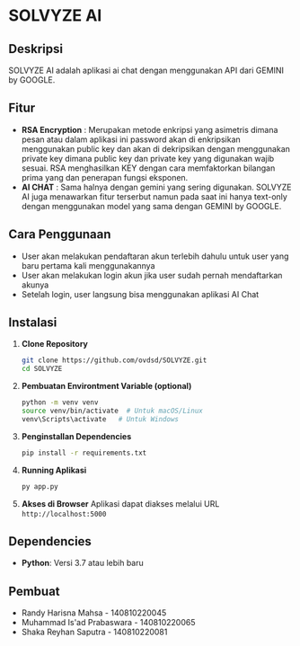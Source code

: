 # SOLVYZE AI

## Deskripsi
SOLVYZE AI adalah aplikasi ai chat dengan menggunakan API dari GEMINI by GOOGLE.

## Fitur
- **RSA Encryption** : Merupakan metode enkripsi yang asimetris dimana pesan atau dalam aplikasi ini password akan di enkripsikan menggunakan public key dan akan di dekripsikan dengan menggunakan private key dimana public key dan private key yang digunakan wajib sesuai. RSA menghasilkan KEY dengan cara memfaktorkan bilangan prima yang dan penerapan fungsi eksponen.
- **AI CHAT**        : Sama halnya dengan gemini yang sering digunakan. SOLVYZE AI juga menawarkan fitur terserbut namun pada saat ini hanya text-only dengan menggunakan model yang sama dengan GEMINI by GOOGLE.

## Cara Penggunaan
- User akan melakukan pendaftaran akun terlebih dahulu untuk user yang baru pertama kali menggunakannya
- User akan melakukan login akun jika user sudah pernah mendaftarkan akunya
- Setelah login, user langsung bisa menggunakan aplikasi AI Chat

## Instalasi
1. **Clone Repository**
   ```bash
   git clone https://github.com/ovdsd/SOLVYZE.git
   cd SOLVYZE
   ```
3. **Pembuatan Environtment Variable (optional)**
      ```bash
   python -m venv venv
   source venv/bin/activate  # Untuk macOS/Linux
   venv\Scripts\activate   # Untuk Windows
   ```
4. **Penginstallan Dependencies**
    ```bash
   pip install -r requirements.txt
   ```
5. **Running Aplikasi**
   ```bash
   py app.py
   ```
6. **Akses di Browser**
   Aplikasi dapat diakses melalui URL `http://localhost:5000`
   
## Dependencies
- **Python**: Versi 3.7 atau lebih baru

## Pembuat
- Randy Harisna Mahsa - 140810220045
- Muhammad Is'ad Prabaswara - 140810220065
- Shaka Reyhan Saputra - 140810220081
